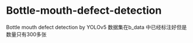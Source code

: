# Bottle-mouth-defect-detection
Bottle mouth defect detection by YOLOv5 
数据集在b_data 中已经标注好但是数量只有300多张
